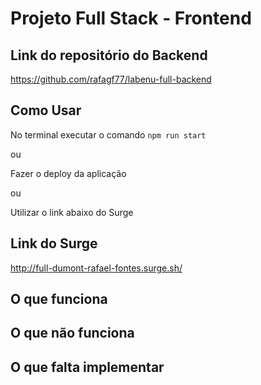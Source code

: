 # Projeto Full Stack - Frontend

## Link do repositório do Backend
https://github.com/rafagf77/labenu-full-backend

## Como Usar
No terminal executar o comando `npm run start`

ou

Fazer o deploy da aplicação

ou

Utilizar o link abaixo do Surge

## Link do Surge
http://full-dumont-rafael-fontes.surge.sh/

## O que funciona

## O que não funciona

## O que falta implementar
